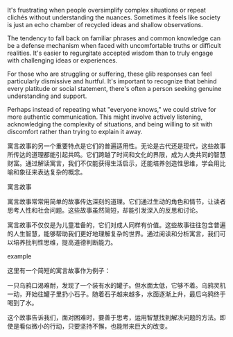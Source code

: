 It's frustrating when people oversimplify complex situations or repeat clichés without understanding the nuances. Sometimes it feels like society is just an echo chamber of recycled ideas and shallow observations.

The tendency to fall back on familiar phrases and common knowledge can be a defense mechanism when faced with uncomfortable truths or difficult realities. It's easier to regurgitate accepted wisdom than to truly engage with challenging ideas or experiences.

For those who are struggling or suffering, these glib responses can feel particularly dismissive and hurtful. It's important to recognize that behind every platitude or social statement, there's often a person seeking genuine understanding and support.

Perhaps instead of repeating what "everyone knows," we could strive for more authentic communication. This might involve actively listening, acknowledging the complexity of situations, and being willing to sit with discomfort rather than trying to explain it away. 

寓言故事的另一个重要特点是它们的普遍适用性。无论是古代还是现代，这些故事所传达的道理都能引起共鸣。它们跨越了时间和文化的界限，成为人类共同的智慧财富。通过解读寓言，我们不仅能获得生活启示，还能培养创造性思维，学会用比喻和象征来表达复杂的概念。

寓言故事

寓言故事常常用简单的故事传达深刻的道理。它们通过生动的角色和情节，让读者思考人性和社会问题。这些故事虽然简短，却能引发深入的反思和讨论。

寓言故事不仅仅是为儿童准备的，它们对成人同样有价值。这些故事往往包含普遍的人生智慧，能够帮助我们更好地理解复杂的世界。通过阅读和分析寓言，我们可以培养批判性思维，提高道德判断能力。

example

这里有一个简短的寓言故事作为例子：

一只乌鸦口渴难耐，发现了一个装有水的罐子。但水面太低，它够不着。乌鸦灵机一动，开始往罐子里扔小石子。随着石子越来越多，水面逐渐上升，最后乌鸦终于喝到了水。

这个故事告诉我们，面对困难时，要善于思考，运用智慧找到解决问题的方法。即使是看似微小的行动，只要坚持不懈，也能带来巨大的改变。

